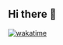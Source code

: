 ## Hi there 👋

<!--

**Here are some ideas to get you started:**

🙋‍♀️ A short introduction - what is your organization all about?
🌈 Contribution guidelines - how can the community get involved?
👩‍💻 Useful resources - where can the community find your docs? Is there anything else the community should know?
🍿 Fun facts - what does your team eat for breakfast?
🧙 Remember, you can do mighty things with the power of [Markdown](https://docs.github.com/github/writing-on-github/getting-started-with-writing-and-formatting-on-github/basic-writing-and-formatting-syntax)
-->
[![wakatime](https://wakatime.com/badge/user/a0501e63-3157-477c-8f7b-ae0afa664f73/project/143c3cb5-1c39-4650-ab83-e24a2d774b3b.svg)](https://wakatime.com/badge/user/a0501e63-3157-477c-8f7b-ae0afa664f73/project/143c3cb5-1c39-4650-ab83-e24a2d774b3b)
